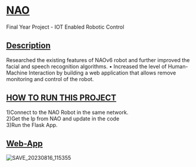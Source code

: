 <h1><u>NAO</u></h1>
Final Year Project - IOT Enabled Robotic Control

<h2><u>Description</u></h2>
Researched the existing features of NAOv6 
robot and further improved the facial and 
speech recognition algorithms. 
• Increased the level of Human-Machine 
Interaction by building a web application that 
allows remove monitoring and control of the 
robot.
<h2><u>HOW TO RUN THIS PROJECT</u></h2>
1)Connect to the NAO Robot in the same network.<br>
2)Get the Ip from NAO and update in the code<br>
3)Run the Flask App.
<h2><u>Web-App</u></h2>

![SAVE_20230816_115355](https://github.com/kxrthi/NAO/assets/88156615/b67fcc50-68ec-4edb-8e37-8362b4c13d67)

